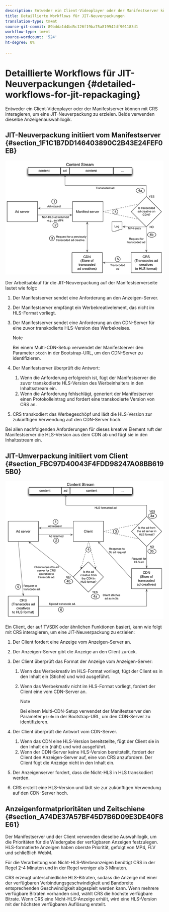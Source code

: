 ```yaml
---
description: Entweder ein Client-Videoplayer oder der Manifestserver können mit CRS interagieren, um eine JIT-Neuverpackung zu erzielen. Beide verwenden dieselbe Anzeigenauswahllogik.
title: Detaillierte Workflows für JIT-Neuverpackungen
translation-type: tm+mt
source-git-commit: 89bdda1d4bd5c126f19ba75a819942df901183d1
workflow-type: tm+mt
source-wordcount: '524'
ht-degree: 0%

---
```



# Detaillierte Workflows für JIT-Neuverpackungen {#detailed-workflows-for-jit-repackaging}

Entweder ein Client-Videoplayer oder der Manifestserver können mit CRS interagieren, um eine JIT-Neuverpackung zu erzielen. Beide verwenden dieselbe Anzeigenauswahllogik.

## JIT-Neuverpackung initiiert vom Manifestserver {#section_1F1C1B7DD146403890C2B43E24FEF0EB}

![](assets/ssai_JIT-workflow_web.png)

Der Arbeitsablauf für die JIT-Neuverpackung auf der Manifestserverseite lautet wie folgt:

1. Der Manifestserver sendet eine Anforderung an den Anzeigen-Server.
1. Der Manifestserver empfängt ein Werbekreativelement, das nicht im HLS-Format vorliegt.
1. Der Manifestserver sendet eine Anforderung an den CDN-Server für eine zuvor transkodierte HLS-Version des Werbekreises.

   >[!NOTE]
   >
   >Bei einem Multi-CDN-Setup verwendet der Manifestserver den Parameter `ptcdn` in der Bootstrap-URL, um den CDN-Server zu identifizieren.

1. Der Manifestserver überprüft die Antwort:

   1. Wenn die Anforderung erfolgreich ist, fügt der Manifestserver die zuvor transkodierte HLS-Version des Werbeinhalters in den Inhaltsstream ein.
   1. Wenn die Anforderung fehlschlägt, generiert der Manifestserver einen Protokolleintrag und fordert eine transkodierte Version von CRS an.

1. CRS transkodiert das Werbegeschöpf und lädt die HLS-Version zur zukünftigen Verwendung auf den CDN-Server hoch.

Bei allen nachfolgenden Anforderungen für dieses kreative Element ruft der Manifestserver die HLS-Version aus dem CDN ab und fügt sie in den Inhaltsstream ein.

## JIT-Umverpackung initiiert vom Client {#section_FBC97D40043F4FDD98247A08BB6195B0}

<!--<a id="fig_hkn_ndt_3z"></a>-->

![](assets/ssai_JIT-workflow_client_web.png)

Ein Client, der auf TVSDK oder ähnlichen Funktionen basiert, kann wie folgt mit CRS interagieren, um eine JIT-Neuverpackung zu erzielen:

1. Der Client fordert eine Anzeige vom Anzeigen-Server an.
1. Der Anzeigen-Server gibt die Anzeige an den Client zurück.
1. Der Client überprüft das Format der Anzeige vom Anzeigen-Server:

   1. Wenn das Werbekreativ im HLS-Format vorliegt, fügt der Client es in den Inhalt ein (Stiche) und wird ausgeführt.
   1. Wenn das Werbekreativ nicht im HLS-Format vorliegt, fordert der Client eine vom CDN-Server an.

      >[!NOTE]
      >
      >Bei einem Multi-CDN-Setup verwendet der Manifestserver den Parameter `ptcdn` in der Bootstrap-URL, um den CDN-Server zu identifizieren.

1. Der Client überprüft die Antwort vom CDN-Server.

   1. Wenn das CDN eine HLS-Version bereitstellte, fügt der Client sie in den Inhalt ein (näht) und wird ausgeführt.
   1. Wenn der CDN-Server keine HLS-Version bereitstellt, fordert der Client den Anzeigen-Server auf, eine von CRS anzufordern. Der Client fügt die Anzeige nicht in den Inhalt ein.

1. Der Anzeigenserver fordert, dass die Nicht-HLS in HLS transkodiert werden.
1. CRS erstellt eine HLS-Version und lädt sie zur zukünftigen Verwendung auf den CDN-Server hoch.

## Anzeigenformatprioritäten und Zeitschiene {#section_A74DE37A57BF45D7B6D09E3DE40F8E61}

Der Manifestserver und der Client verwenden dieselbe Auswahllogik, um die Prioritäten für die Wiedergabe der verfügbaren Anzeigen festzulegen. HLS-formatierte Anzeigen haben oberste Priorität, gefolgt von MP4, FLV und schließlich WebM.

Für die Verarbeitung von Nicht-HLS-Werbeanzeigen benötigt CRS in der Regel 2-4 Minuten und in der Regel weniger als 3 Minuten.

CRS erzeugt unterschiedliche HLS-Bitraten, sodass die Anzeige mit einer der verfügbaren Verbindungsgeschwindigkeit und Bandbreite entsprechenden Geschwindigkeit abgespielt werden kann. Wenn mehrere verfügbare Bitraten vorhanden sind, wählt CRS die höchste verfügbare Bitrate. Wenn CRS eine Nicht-HLS-Anzeige erhält, wird eine HLS-Version mit der höchsten verfügbaren Auflösung erstellt.